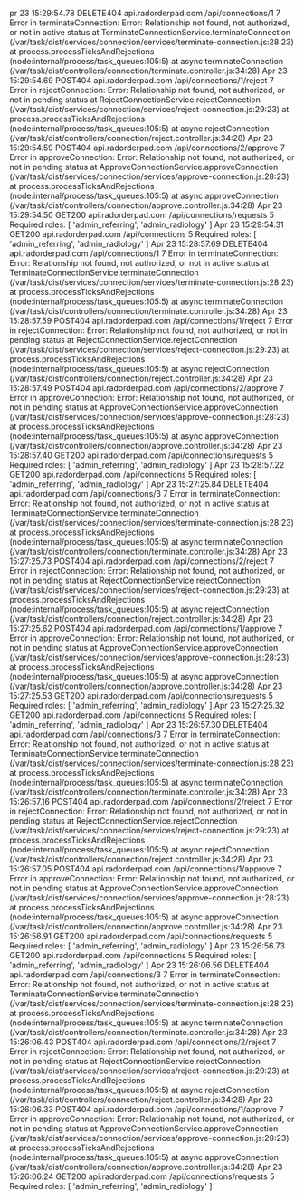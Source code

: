 pr 23 15:29:54.78
DELETE404
api.radorderpad.com
/api/connections/1
7
Error in terminateConnection: Error: Relationship not found, not authorized, or not in active status at TerminateConnectionService.terminateConnection (/var/task/dist/services/connection/services/terminate-connection.js:28:23) at process.processTicksAndRejections (node:internal/process/task_queues:105:5) at async terminateConnection (/var/task/dist/controllers/connection/terminate.controller.js:34:28)
Apr 23 15:29:54.69
POST404
api.radorderpad.com
/api/connections/1/reject
7
Error in rejectConnection: Error: Relationship not found, not authorized, or not in pending status at RejectConnectionService.rejectConnection (/var/task/dist/services/connection/services/reject-connection.js:29:23) at process.processTicksAndRejections (node:internal/process/task_queues:105:5) at async rejectConnection (/var/task/dist/controllers/connection/reject.controller.js:34:28)
Apr 23 15:29:54.59
POST404
api.radorderpad.com
/api/connections/2/approve
7
Error in approveConnection: Error: Relationship not found, not authorized, or not in pending status at ApproveConnectionService.approveConnection (/var/task/dist/services/connection/services/approve-connection.js:28:23) at process.processTicksAndRejections (node:internal/process/task_queues:105:5) at async approveConnection (/var/task/dist/controllers/connection/approve.controller.js:34:28)
Apr 23 15:29:54.50
GET200
api.radorderpad.com
/api/connections/requests
5
Required roles: [ 'admin_referring', 'admin_radiology' ]
Apr 23 15:29:54.31
GET200
api.radorderpad.com
/api/connections
5
Required roles: [ 'admin_referring', 'admin_radiology' ]
Apr 23 15:28:57.69
DELETE404
api.radorderpad.com
/api/connections/1
7
Error in terminateConnection: Error: Relationship not found, not authorized, or not in active status at TerminateConnectionService.terminateConnection (/var/task/dist/services/connection/services/terminate-connection.js:28:23) at process.processTicksAndRejections (node:internal/process/task_queues:105:5) at async terminateConnection (/var/task/dist/controllers/connection/terminate.controller.js:34:28)
Apr 23 15:28:57.59
POST404
api.radorderpad.com
/api/connections/1/reject
7
Error in rejectConnection: Error: Relationship not found, not authorized, or not in pending status at RejectConnectionService.rejectConnection (/var/task/dist/services/connection/services/reject-connection.js:29:23) at process.processTicksAndRejections (node:internal/process/task_queues:105:5) at async rejectConnection (/var/task/dist/controllers/connection/reject.controller.js:34:28)
Apr 23 15:28:57.49
POST404
api.radorderpad.com
/api/connections/2/approve
7
Error in approveConnection: Error: Relationship not found, not authorized, or not in pending status at ApproveConnectionService.approveConnection (/var/task/dist/services/connection/services/approve-connection.js:28:23) at process.processTicksAndRejections (node:internal/process/task_queues:105:5) at async approveConnection (/var/task/dist/controllers/connection/approve.controller.js:34:28)
Apr 23 15:28:57.40
GET200
api.radorderpad.com
/api/connections/requests
5
Required roles: [ 'admin_referring', 'admin_radiology' ]
Apr 23 15:28:57.22
GET200
api.radorderpad.com
/api/connections
5
Required roles: [ 'admin_referring', 'admin_radiology' ]
Apr 23 15:27:25.84
DELETE404
api.radorderpad.com
/api/connections/3
7
Error in terminateConnection: Error: Relationship not found, not authorized, or not in active status at TerminateConnectionService.terminateConnection (/var/task/dist/services/connection/services/terminate-connection.js:28:23) at process.processTicksAndRejections (node:internal/process/task_queues:105:5) at async terminateConnection (/var/task/dist/controllers/connection/terminate.controller.js:34:28)
Apr 23 15:27:25.73
POST404
api.radorderpad.com
/api/connections/2/reject
7
Error in rejectConnection: Error: Relationship not found, not authorized, or not in pending status at RejectConnectionService.rejectConnection (/var/task/dist/services/connection/services/reject-connection.js:29:23) at process.processTicksAndRejections (node:internal/process/task_queues:105:5) at async rejectConnection (/var/task/dist/controllers/connection/reject.controller.js:34:28)
Apr 23 15:27:25.62
POST404
api.radorderpad.com
/api/connections/1/approve
7
Error in approveConnection: Error: Relationship not found, not authorized, or not in pending status at ApproveConnectionService.approveConnection (/var/task/dist/services/connection/services/approve-connection.js:28:23) at process.processTicksAndRejections (node:internal/process/task_queues:105:5) at async approveConnection (/var/task/dist/controllers/connection/approve.controller.js:34:28)
Apr 23 15:27:25.53
GET200
api.radorderpad.com
/api/connections/requests
5
Required roles: [ 'admin_referring', 'admin_radiology' ]
Apr 23 15:27:25.32
GET200
api.radorderpad.com
/api/connections
5
Required roles: [ 'admin_referring', 'admin_radiology' ]
Apr 23 15:26:57.30
DELETE404
api.radorderpad.com
/api/connections/3
7
Error in terminateConnection: Error: Relationship not found, not authorized, or not in active status at TerminateConnectionService.terminateConnection (/var/task/dist/services/connection/services/terminate-connection.js:28:23) at process.processTicksAndRejections (node:internal/process/task_queues:105:5) at async terminateConnection (/var/task/dist/controllers/connection/terminate.controller.js:34:28)
Apr 23 15:26:57.16
POST404
api.radorderpad.com
/api/connections/2/reject
7
Error in rejectConnection: Error: Relationship not found, not authorized, or not in pending status at RejectConnectionService.rejectConnection (/var/task/dist/services/connection/services/reject-connection.js:29:23) at process.processTicksAndRejections (node:internal/process/task_queues:105:5) at async rejectConnection (/var/task/dist/controllers/connection/reject.controller.js:34:28)
Apr 23 15:26:57.05
POST404
api.radorderpad.com
/api/connections/1/approve
7
Error in approveConnection: Error: Relationship not found, not authorized, or not in pending status at ApproveConnectionService.approveConnection (/var/task/dist/services/connection/services/approve-connection.js:28:23) at process.processTicksAndRejections (node:internal/process/task_queues:105:5) at async approveConnection (/var/task/dist/controllers/connection/approve.controller.js:34:28)
Apr 23 15:26:56.91
GET200
api.radorderpad.com
/api/connections/requests
5
Required roles: [ 'admin_referring', 'admin_radiology' ]
Apr 23 15:26:56.73
GET200
api.radorderpad.com
/api/connections
5
Required roles: [ 'admin_referring', 'admin_radiology' ]
Apr 23 15:26:06.56
DELETE404
api.radorderpad.com
/api/connections/3
7
Error in terminateConnection: Error: Relationship not found, not authorized, or not in active status at TerminateConnectionService.terminateConnection (/var/task/dist/services/connection/services/terminate-connection.js:28:23) at process.processTicksAndRejections (node:internal/process/task_queues:105:5) at async terminateConnection (/var/task/dist/controllers/connection/terminate.controller.js:34:28)
Apr 23 15:26:06.43
POST404
api.radorderpad.com
/api/connections/2/reject
7
Error in rejectConnection: Error: Relationship not found, not authorized, or not in pending status at RejectConnectionService.rejectConnection (/var/task/dist/services/connection/services/reject-connection.js:29:23) at process.processTicksAndRejections (node:internal/process/task_queues:105:5) at async rejectConnection (/var/task/dist/controllers/connection/reject.controller.js:34:28)
Apr 23 15:26:06.33
POST404
api.radorderpad.com
/api/connections/1/approve
7
Error in approveConnection: Error: Relationship not found, not authorized, or not in pending status at ApproveConnectionService.approveConnection (/var/task/dist/services/connection/services/approve-connection.js:28:23) at process.processTicksAndRejections (node:internal/process/task_queues:105:5) at async approveConnection (/var/task/dist/controllers/connection/approve.controller.js:34:28)
Apr 23 15:26:06.24
GET200
api.radorderpad.com
/api/connections/requests
5
Required roles: [ 'admin_referring', 'admin_radiology' ]
